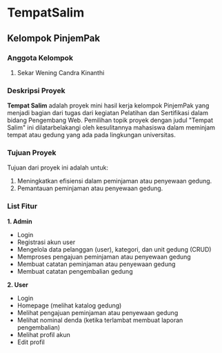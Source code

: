 # TempatSalim

## Kelompok PinjemPak
### Anggota Kelompok
1. Sekar Wening Candra Kinanthi

### Deskripsi Proyek
**Tempat Salim** adalah proyek mini hasil kerja kelompok PinjemPak yang menjadi bagian dari tugas dari kegiatan Pelatihan dan Sertifikasi dalam bidang Pengembang Web. Pemilihan topik proyek dengan judul "Tempat Salim" ini dilatarbelakangi oleh kesulitannya mahasiswa dalam meminjam tempat atau gedung yang ada pada lingkungan universitas.

### Tujuan Proyek
Tujuan dari proyek ini adalah untuk:
1. Meningkatkan efisiensi dalam peminjaman atau penyewaan gedung.
2. Pemantauan peminjaman atau penyewaan gedung.

### List Fitur
**1. Admin**
  * Login
  * Registrasi akun user
  * Mengelola data pelanggan (user), kategori, dan unit gedung (CRUD)
  * Memproses pengajuan peminjaman atau penyewaan gedung
  * Membuat catatan peminjaman atau penyewaan gedung
  * Membuat catatan pengembalian gedung
    
**2. User**
  * Login
  * Homepage (melihat katalog gedung)
  * Melihat pengajuan peminjaman atau penyewaan gedung
  * Melihat nominal denda (ketika terlambat membuat laporan pengembalian)
  * Melihat profil akun
  * Edit profil
    
